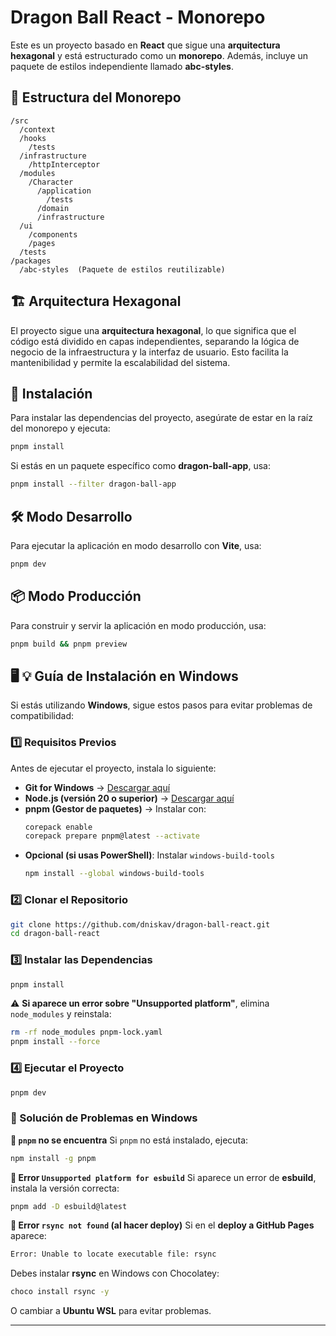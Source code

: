 # Dragon Ball React - Monorepo

Este es un proyecto basado en **React** que sigue una **arquitectura hexagonal** y está estructurado como un **monorepo**. Además, incluye un paquete de estilos independiente llamado **abc-styles**.

## 📁 Estructura del Monorepo

```
/src
  /context
  /hooks
    /tests
  /infrastructure
    /httpInterceptor
  /modules
    /Character
      /application
        /tests
      /domain
      /infrastructure
  /ui
    /components
    /pages
  /tests
/packages
  /abc-styles  (Paquete de estilos reutilizable)
```

## 🏗️ Arquitectura Hexagonal

El proyecto sigue una **arquitectura hexagonal**, lo que significa que el código está dividido en capas independientes, separando la lógica de negocio de la infraestructura y la interfaz de usuario. Esto facilita la mantenibilidad y permite la escalabilidad del sistema.

## 🚀 Instalación

Para instalar las dependencias del proyecto, asegúrate de estar en la raíz del monorepo y ejecuta:

```sh
pnpm install
```

Si estás en un paquete específico como **dragon-ball-app**, usa:

```sh
pnpm install --filter dragon-ball-app
```

## 🛠️ Modo Desarrollo

Para ejecutar la aplicación en modo desarrollo con **Vite**, usa:

```sh
pnpm dev
```

## 📦 Modo Producción

Para construir y servir la aplicación en modo producción, usa:

```sh
pnpm build && pnpm preview
```

## 🖥️ 💡 **Guía de Instalación en Windows**

Si estás utilizando **Windows**, sigue estos pasos para evitar problemas de compatibilidad:

### **1️⃣ Requisitos Previos**

Antes de ejecutar el proyecto, instala lo siguiente:

- **Git for Windows** → [Descargar aquí](https://gitforwindows.org/)
- **Node.js (versión 20 o superior)** → [Descargar aquí](https://nodejs.org/)
- **pnpm (Gestor de paquetes)** → Instalar con:
  ```sh
  corepack enable
  corepack prepare pnpm@latest --activate
  ```
- **Opcional (si usas PowerShell)**: Instalar `windows-build-tools`
  ```sh
  npm install --global windows-build-tools
  ```

### **2️⃣ Clonar el Repositorio**

```sh
git clone https://github.com/dniskav/dragon-ball-react.git
cd dragon-ball-react
```

### **3️⃣ Instalar las Dependencias**

```sh
pnpm install
```

⚠️ **Si aparece un error sobre "Unsupported platform"**, elimina `node_modules` y reinstala:

```sh
rm -rf node_modules pnpm-lock.yaml
pnpm install --force
```

### **4️⃣ Ejecutar el Proyecto**

```sh
pnpm dev
```

### **🐛 Solución de Problemas en Windows**

**📌 `pnpm` no se encuentra**
Si `pnpm` no está instalado, ejecuta:

```sh
npm install -g pnpm
```

**📌 Error `Unsupported platform for esbuild`**
Si aparece un error de **esbuild**, instala la versión correcta:

```sh
pnpm add -D esbuild@latest
```

**📌 Error `rsync not found` (al hacer deploy)**
Si en el **deploy a GitHub Pages** aparece:

```sh
Error: Unable to locate executable file: rsync
```

Debes instalar **rsync** en Windows con Chocolatey:

```sh
choco install rsync -y
```

O cambiar a **Ubuntu WSL** para evitar problemas.

---
